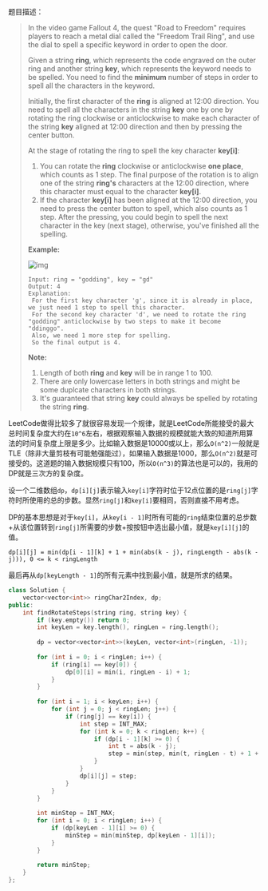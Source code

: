题目描述：

> In the video game Fallout 4, the quest "Road to Freedom" requires players to reach a metal dial called the "Freedom Trail Ring", and use the dial to spell a specific keyword in order to open the door.
>
> Given a string **ring**, which represents the code engraved on the outer ring and another string **key**, which represents the keyword needs to be spelled. You need to find the **minimum** number of steps in order to spell all the characters in the keyword.
>
> Initially, the first character of the **ring** is aligned at 12:00 direction. You need to spell all the characters in the string **key** one by one by rotating the ring clockwise or anticlockwise to make each character of the string **key** aligned at 12:00 direction and then by pressing the center button. 
>
> At the stage of rotating the ring to spell the key character **key[i]**:
>
> 1. You can rotate the **ring** clockwise or anticlockwise **one place**, which counts as 1 step. The final purpose of the rotation is to align one of the string **ring's** characters at the 12:00 direction, where this character must equal to the character **key[i]**.
> 2. If the character **key[i]** has been aligned at the 12:00 direction, you need to press the center button to spell, which also counts as 1 step. After the pressing, you could begin to spell the next character in the key (next stage), otherwise, you've finished all the spelling.
>
> **Example:**
>
> ![img](https://leetcode.com/static/images/problemset/ring.jpg)
>
> ```
> Input: ring = "godding", key = "gd"
> Output: 4
> Explanation:
>  For the first key character 'g', since it is already in place, we just need 1 step to spell this character. 
>  For the second key character 'd', we need to rotate the ring "godding" anticlockwise by two steps to make it become "ddinggo".
>  Also, we need 1 more step for spelling.
>  So the final output is 4.
> ```
>
> **Note:**
>
> 1. Length of both **ring** and **key** will be in range 1 to 100.
> 2. There are only lowercase letters in both strings and might be some duplcate characters in both strings.
> 3. It's guaranteed that string **key** could always be spelled by rotating the string **ring**.

LeetCode做得比较多了就很容易发现一个规律，就是LeetCode所能接受的最大总时间复杂度大约在`10^6`左右，根据观察输入数据的规模就能大致的知道所用算法的时间复杂度上限是多少。比如输入数据是10000或以上，那么`O(n^2)`一般就是TLE（除非大量剪枝有可能勉强能过），如果输入数据是1000，那么`O(n^2)`就是可接受的。这道题的输入数据规模只有100，所以`O(n^3)`的算法也是可以的，我用的DP就是三次方的复杂度。

设一个二维数组`dp`，`dp[i][j]`表示输入`key[i]`字符时位于12点位置的是`ring[j]`字符时所使用的总的步数。显然`ring[j]`和`key[i]`要相同，否则直接不用考虑。

DP的基本思想是对于`key[i]`，从`key[i - 1]`时所有可能的`ring`结束位置的总步数+从该位置转到`ring[j]`所需要的步数+按按钮中选出最小值，就是`key[i][j]`的值。

```
dp[i][j] = min(dp[i - 1][k] + 1 + min(abs(k - j), ringLength - abs(k - j))), 0 <= k < ringLength
```

最后再从`dp[keyLength - 1]`的所有元素中找到最小值，就是所求的结果。

```c++
class Solution {
    vector<vector<int>> ringChar2Index, dp;
public:
    int findRotateSteps(string ring, string key) {
        if (key.empty()) return 0;
        int keyLen = key.length(), ringLen = ring.length();
        
        dp = vector<vector<int>>(keyLen, vector<int>(ringLen, -1));
        
        for (int i = 0; i < ringLen; i++) {
            if (ring[i] == key[0]) {
                dp[0][i] = min(i, ringLen - i) + 1;
            }
        }
        
        for (int i = 1; i < keyLen; i++) {
            for (int j = 0; j < ringLen; j++) {
                if (ring[j] == key[i]) {
                    int step = INT_MAX;
                    for (int k = 0; k < ringLen; k++) {
                        if (dp[i - 1][k] >= 0) {
                            int t = abs(k - j);
                            step = min(step, min(t, ringLen - t) + 1 + dp[i - 1][k]);
                        }
                    }
                    dp[i][j] = step;
                }
            }
        }
        
        int minStep = INT_MAX;
        for (int i = 0; i < ringLen; i++) {
            if (dp[keyLen - 1][i] >= 0) {
                minStep = min(minStep, dp[keyLen - 1][i]);
            }
        }
        
        return minStep;
    }
};
```

